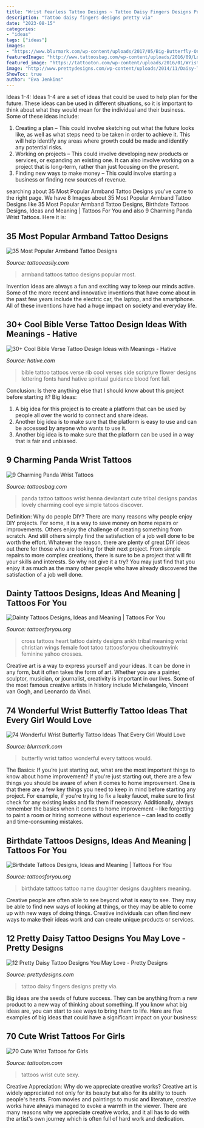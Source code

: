 ```yaml
---
title: "Wrist Fearless Tattoo Designs ~ Tattoo Daisy Fingers Designs Pretty Via"
description: "Tattoo daisy fingers designs pretty via"
date: "2023-08-15"
categories:
- "ideas"
tags: ["ideas"]
images:
- "https://www.blurmark.com/wp-content/uploads/2017/05/Big-Butterfly-On-Wrist.jpg"
featuredImage: "http://www.tattoosbag.com/wp-content/uploads/2016/09/Lovely-Panda-Tattoo-On-Wrist.jpg"
featured_image: "https://tattooton.com/wp-content/uploads/2016/01/Wrist-Tattoos-Design-55.jpg"
image: "http://www.prettydesigns.com/wp-content/uploads/2014/11/Daisy-Tattoo-on-Fingers.jpg"
ShowToc: true
author: "Eva Jenkins"
---
```



Ideas 1-4:
Ideas 1-4 are a set of ideas that could be used to help plan for the future. These ideas can be used in different situations, so it is important to think about what they would mean for the individual and their business. Some of these ideas include:
1. Creating a plan – This could involve sketching out what the future looks like, as well as what steps need to be taken in order to achieve it. This will help identify any areas where growth could be made and identify any potential risks. 
2. Working on projects – This could involve developing new products or services, or expanding an existing one. It can also involve working on a project that is long-term, rather than just focusing on the present. 
3. Finding new ways to make money – This could involve starting a business or finding new sources of revenue.

	

		
searching about 35 Most Popular Armband Tattoo Designs you've came to the right page. We have 8 Images about 35 Most Popular Armband Tattoo Designs like 35 Most Popular Armband Tattoo Designs, Birthdate Tattoos Designs, Ideas and Meaning | Tattoos For You and also 9 Charming Panda Wrist Tattoos. Here it is:
		
    
## 35 Most Popular Armband Tattoo Designs

<img loading=lazy src="http://www.tattooeasily.com/wp-content/uploads/2014/03/Armband-Tattoos-1.jpg" onerror="this.onerror=null;this.src='https://tse4.mm.bing.net/th?id=OIP.eeNkrsyfPt70RtjtZlzZggHaLB&amp;pid=15.1';" alt="35 Most Popular Armband Tattoo Designs">

_Source: tattooeasily.com_

>armband tattoos tattoo designs popular most. 

	

Invention ideas are always a fun and exciting way to keep our minds active. Some of the more recent and innovative inventions that have come about in the past few years include the electric car, the laptop, and the smartphone. All of these inventions have had a huge impact on society and everyday life.

    
## 30+ Cool Bible Verse Tattoo Design Ideas With Meanings - Hative

<img loading=lazy src="https://hative.com/wp-content/uploads/2014/03/bible-verse-tattoos/26-bible-verse-and-flower-on-rib.jpg" onerror="this.onerror=null;this.src='https://tse1.mm.bing.net/th?id=OIP.gj_UFsYjweNdVkWCuuxRwQHaJ4&amp;pid=15.1';" alt="30+ Cool Bible Verse Tattoo Design Ideas with Meanings - Hative">

_Source: hative.com_

>bible tattoo tattoos verse rib cool verses side scripture flower designs lettering fonts hand hative spiritual guidance blood font fail. 

	

Conclusion: Is there anything else that I should know about this project before starting it?
Big Ideas:
1. A big idea for this project is to create a platform that can be used by people all over the world to connect and share ideas.
2. Another big idea is to make sure that the platform is easy to use and can be accessed by anyone who wants to use it.
3. Another big idea is to make sure that the platform can be used in a way that is fair and unbiased.

    
## 9 Charming Panda Wrist Tattoos

<img loading=lazy src="http://www.tattoosbag.com/wp-content/uploads/2016/09/Lovely-Panda-Tattoo-On-Wrist.jpg" onerror="this.onerror=null;this.src='https://tse4.mm.bing.net/th?id=OIP.ZvmpLE1UOc6fW17Mxip6AwHaJ4&amp;pid=15.1';" alt="9 Charming Panda Wrist Tattoos">

_Source: tattoosbag.com_

>panda tattoo tattoos wrist henna deviantart cute tribal designs pandas lovely charming cool eye simple tatoos discover. 

	

Definition: Why do people DIY?
There are many reasons why people enjoy DIY projects. For some, it is a way to save money on home repairs or improvements. Others enjoy the challenge of creating something from scratch. And still others simply find the satisfaction of a job well done to be worth the effort.
Whatever the reason, there are plenty of great DIY ideas out there for those who are looking for their next project. From simple repairs to more complex creations, there is sure to be a project that will fit your skills and interests. So why not give it a try? You may just find that you enjoy it as much as the many other people who have already discovered the satisfaction of a job well done.

    
## Dainty Tattoos Designs, Ideas And Meaning | Tattoos For You

<img loading=lazy src="https://www.tattoosforyou.org/wp-content/uploads/2016/03/Dainty-Heart-Tattoos.jpg" onerror="this.onerror=null;this.src='https://tse4.mm.bing.net/th?id=OIP.p0gZdPXT332LcgL_K_qJvAHaJ4&amp;pid=15.1';" alt="Dainty Tattoos Designs, Ideas and Meaning | Tattoos For You">

_Source: tattoosforyou.org_

>cross tattoos heart tattoo dainty designs ankh tribal meaning wrist christian wings female foot tatoo tattoosforyou checkoutmyink feminine yahoo crosses. 

	

Creative art is a way to express yourself and your ideas. It can be done in any form, but it often takes the form of art. Whether you are a painter, sculptor, musician, or journalist, creativity is important in our lives. Some of the most famous creative artists in history include Michelangelo, Vincent van Gogh, and Leonardo da Vinci.

    
## 74 Wonderful Wrist Butterfly Tattoo Ideas That Every Girl Would Love

<img loading=lazy src="https://www.blurmark.com/wp-content/uploads/2017/05/Big-Butterfly-On-Wrist.jpg" onerror="this.onerror=null;this.src='https://tse2.mm.bing.net/th?id=OIP.eht8fYwoGM5dJh4Iwnhp9gHaJ4&amp;pid=15.1';" alt="74 Wonderful Wrist Butterfly Tattoo Ideas That Every Girl Would Love">

_Source: blurmark.com_

>butterfly wrist tattoo wonderful every tattoos would. 

	

The Basics: If you’re just starting out, what are the most important things to know about home improvement?
If you're just starting out, there are a few things you should be aware of when it comes to home improvement. One is that there are a few key things you need to keep in mind before starting any project. For example, if you're trying to fix a leaky faucet, make sure to first check for any existing leaks and fix them if necessary. Additionally, always remember the basics when it comes to home improvement – like forgetting to paint a room or hiring someone without experience – can lead to costly and time-consuming mistakes.

    
## Birthdate Tattoos Designs, Ideas And Meaning | Tattoos For You

<img loading=lazy src="https://www.tattoosforyou.org/wp-content/uploads/2017/08/Photos-of-Birthdate-Tattoos-225x300.jpg" onerror="this.onerror=null;this.src='https://tse3.mm.bing.net/th?id=OIP.JuhF-HZDVmxz5YarS8LnVgDYEg&amp;pid=15.1';" alt="Birthdate Tattoos Designs, Ideas and Meaning | Tattoos For You">

_Source: tattoosforyou.org_

>birthdate tattoos tattoo name daughter designs daughters meaning. 

	

Creative people are often able to see beyond what is easy to see. They may be able to find new ways of looking at things, or they may be able to come up with new ways of doing things. Creative individuals can often find new ways to make their ideas work and can create unique products or services.

    
## 12 Pretty Daisy Tattoo Designs You May Love - Pretty Designs

<img loading=lazy src="http://www.prettydesigns.com/wp-content/uploads/2014/11/Daisy-Tattoo-on-Fingers.jpg" onerror="this.onerror=null;this.src='https://tse3.mm.bing.net/th?id=OIP.7pVXvk8e4Z1Bss0BomNomQHaJ6&amp;pid=15.1';" alt="12 Pretty Daisy Tattoo Designs You May Love - Pretty Designs">

_Source: prettydesigns.com_

>tattoo daisy fingers designs pretty via. 

	

Big ideas are the seeds of future success. They can be anything from a new product to a new way of thinking about something. If you know what big ideas are, you can start to see ways to bring them to life. Here are five examples of big ideas that could have a significant impact on your business:

    
## 70 Cute Wrist Tattoos For Girls

<img loading=lazy src="https://tattooton.com/wp-content/uploads/2016/01/Wrist-Tattoos-Design-55.jpg" onerror="this.onerror=null;this.src='https://tse2.mm.bing.net/th?id=OIP.hlJa-VnVzNVkGjQfaMy4UgAAAA&amp;pid=15.1';" alt="70 Cute Wrist Tattoos for Girls">

_Source: tattooton.com_

>tattoos wrist cute sexy. 

	

Creative Appreciation: Why do we appreciate creative works?
Creative art is widely appreciated not only for its beauty but also for its ability to touch people's hearts. From movies and paintings to music and literature, creative works have always managed to evoke a warmth in the viewer. There are many reasons why we appreciate creative works, and it all has to do with the artist's own journey which is often full of hard work and dedication.

